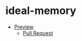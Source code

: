 # ideal-memory
- [Preview](https://vovador.github.io/ideal-memory/)
    - [Pull Request](https://github.com/vovador/ideal-memory/pull/1/files)